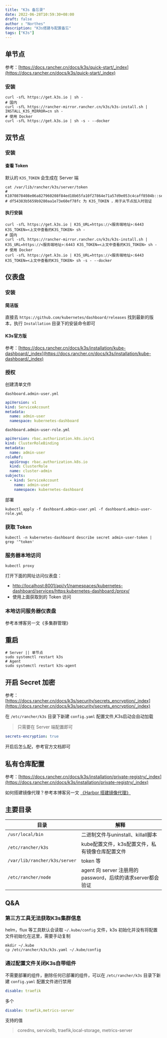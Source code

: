```yaml
---
title: "K3s 备忘录"
date: 2022-06-28T10:59:30+08:00
draft: false
author : "Northes"
description: "K3s搭建与配置备忘"
tags: ["K3s"]
---
```


## 单节点

参考：[https://docs.rancher.cn/docs/k3s/quick-start/_index](https://docs.rancher.cn/docs/k3s/quick-start/_index)

### 安装

```shell
curl -sfL https://get.k3s.io | sh -
# 国内
curl -sfL https://rancher-mirror.rancher.cn/k3s/k3s-install.sh | INSTALL_K3S_MIRROR=cn sh -
# 使用 Docker
curl -sfL https://get.k3s.io | sh -s - --docker
```

## 双节点

### 安装

#### 查看 Token

默认的 `K3S_TOKEN` 会生成在 Server 端

```shell
cat /var/lib/rancher/k3s/server/token
# K1070878408e06a827960208f84ed18b65fa10f27864e71a57d9e053c4caff8504b::server:
# df54383b5659b9280aa1e73e60ef78fc 为 K3S_TOKEN ，用于从节点加入时验证
```

#### 执行安装

```shell
curl -sfL https://get.k3s.io | K3S_URL=https://<服务端地址>:6443 K3S_TOKEN=<上文中查看的K3S_TOKEN> sh -
# 国内
curl -sfL https://rancher-mirror.rancher.cn/k3s/k3s-install.sh | K3S_URL=https://<服务端地址>:6443 K3S_TOKEN=<上文中查看的K3S_TOKEN> sh -
# 使用 Docker
curl -sfL https://get.k3s.io | K3S_URL=https://<服务端地址>:6443 K3S_TOKEN=<上文中查看的K3S_TOKEN> sh -s - --docker
```

## 仪表盘

### 安装

#### 简洁版

直接去 `https://github.com/kubernetes/dashboard/releases` 找到最新的版本，执行 `Installation` 目录下的安装命令即可

#### K3s官方版

参考：[https://docs.rancher.cn/docs/k3s/installation/kube-dashboard/_index](https://docs.rancher.cn/docs/k3s/installation/kube-dashboard/_index)

### 授权

创建清单文件

`dashboard.admin-user.yml`

```yaml
apiVersion: v1
kind: ServiceAccount
metadata:
  name: admin-user
  namespace: kubernetes-dashboard
```

`dashboard.admin-user-role.yml`

```yaml
apiVersion: rbac.authorization.k8s.io/v1
kind: ClusterRoleBinding
metadata:
  name: admin-user
roleRef:
  apiGroup: rbac.authorization.k8s.io
  kind: ClusterRole
  name: cluster-admin
subjects:
  - kind: ServiceAccount
    name: admin-user
    namespace: kubernetes-dashboard
```

部署

```shell
kubectl apply -f dashboard.admin-user.yml -f dashboard.admin-user-role.yml
```

### 获取 Token

```shell
kubectl -n kubernetes-dashboard describe secret admin-user-token | grep '^token'
```

### 服务器本地访问

```shell
kubectl proxy
```

打开下面的网址访问仪表盘：

- [http://localhost:8001/api/v1/namespaces/kubernetes-dashboard/services/https:kubernetes-dashboard:/proxy/](http://localhost:8001/api/v1/namespaces/kubernetes-dashboard/services/https:kubernetes-dashboard:/proxy/)
- 使用上面获取到的 Token 访问

### 本地访问服务器仪表盘

参考本博客另一文《多集群管理》


## 重启

```shell
# Server || 单节点
sudo systemctl restart k3s
# Agent
sudo systemctl restart k3s-agent
```

## 开启 Secret 加密

参考：[https://docs.rancher.cn/docs/k3s/security/secrets_encryption/_index](https://docs.rancher.cn/docs/k3s/security/secrets_encryption/_index)

在 `/etc/rancher/k3s` 目录下新建 `config.yaml` 配置文件,K3s启动会自动加载

> 只需要在 Server 端配置即可

```yaml
secrets-encryption: true
```

开启后怎么配，参考官方文档即可

## 私有仓库配置

参考：[https://docs.rancher.cn/docs/k3s/installation/private-registry/_index](https://docs.rancher.cn/docs/k3s/installation/private-registry/_index)

如何搭建镜像代理？参考本博客另一文 [《Harbor 搭建镜像代理》](/posts/docker/harbor/mirror/)

## 主要目录

| 目录                            | 解释                                           |
|-------------------------------|----------------------------------------------|
| `/usr/local/bin`              | 二进制文件与uninstall、killall脚本                    |
| `/etc/rancher/k3s`            | kube配置文件，k3s配置文件，私有镜像仓库配置文件                  |
| `/var/lib/rancher/k3s/server` | token 等                                      |
| `/etc/rancher/node`           | agent 向 server 注册用的 password，后续的请求server都会验证 |

## Q&A
### 第三方工具无法获取K3s集群信息
helm，flux 等工具默认会读取 `~/.kube/config` 文件，k3s 初始化并没有将配置文件初始化在这里，需要手动复制

```shell
mkdir ~/.kube
cp /etc/rancher/k3s/k3s.yaml ~/.kube/config
```

### 通过配置文件关闭K3s自带组件
不需要部署的组件，删除任何已部署的组件，可以在 `/etc/rancher/k3s` 目录下新建 `config.yaml` 配置文件进行禁用
```yaml
disable: traefik
```
多个
```yaml
disable: traefik,metrics-server
```
支持的值
> coredns, servicelb, traefik,local-storage, metrics-server